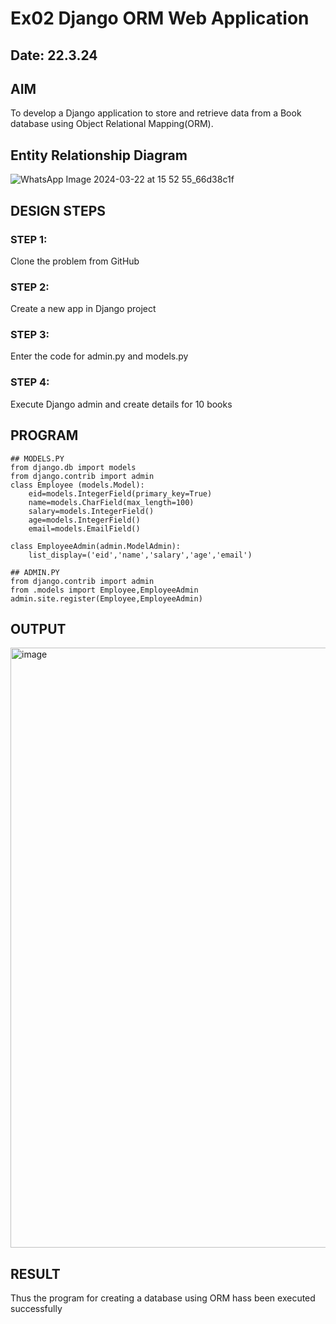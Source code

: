 # Ex02 Django ORM Web Application
## Date: 22.3.24

## AIM
To develop a Django application to store and retrieve data from a Book database using Object Relational Mapping(ORM).




## Entity Relationship Diagram
![WhatsApp Image 2024-03-22 at 15 52 55_66d38c1f](https://github.com/pavi365/ORM/assets/115135775/c84358c3-1a90-402d-adb8-b5bca8e14256)


## DESIGN STEPS

### STEP 1:
Clone the problem from GitHub

### STEP 2:
Create a new app in Django project

### STEP 3:
Enter the code for admin.py and models.py

### STEP 4:
Execute Django admin and create details for 10 books

## PROGRAM
```
## MODELS.PY
from django.db import models
from django.contrib import admin
class Employee (models.Model):
    eid=models.IntegerField(primary_key=True)
    name=models.CharField(max_length=100)
    salary=models.IntegerField()
    age=models.IntegerField()
    email=models.EmailField()
 
class EmployeeAdmin(admin.ModelAdmin):
    list_display=('eid','name','salary','age','email')

## ADMIN.PY
from django.contrib import admin
from .models import Employee,EmployeeAdmin
admin.site.register(Employee,EmployeeAdmin)
```

## OUTPUT
<img width="960" alt="image" src="https://github.com/pavi365/ORM/assets/115135775/eb240e94-6688-4f46-abfc-53fa324d97b1">


## RESULT
Thus the program for creating a database using ORM hass been executed successfully
